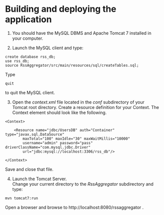 # Building and deploying the application

1. You should have the MySQL DBMS and Apache Tomcat 7 installed in your computer.

2. Launch the MySQL client and type:  
```
create database rss_db;
use rss_db;
source RssAggregator/src/main/resources/sql/createTables.sql;
```

Type  
```
quit
```

to quit the MySQL client.

3. Open the *context.xml* file located in the *conf* subdirectory of your Tomcat
 root directory. Create a resource definition for your Context. The Context
 element should look like the following.  
```
<Context>

	<Resource name="jdbc/UsersDB" auth="Container" type="javax.sql.DataSource"
        maxTotal="100" maxIdle="30" maxWaitMillis="10000"
        username="admin" password="pass" driverClassName="com.mysql.jdbc.Driver"
        url="jdbc:mysql://localhost:3306/rss_db"/>

</Context>
```

Save and close that file.

4. Launch the Tomcat Server.  
 Change your current directory to the *RssAggregator* subdirectory and type:  
```
mvn tomcat7:run
```

Open a browser and browse to http://localhost:8080/rssaggregator .

